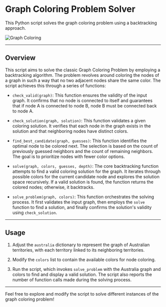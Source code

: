 # Graph Coloring Problem Solver

This Python script solves the graph coloring problem using a backtracking approach.

![Graph Coloring](https://github.com/hajalex/Graph-Coloring-Problem/assets/112249748/212d756d-bfd2-47ba-80e7-39acdb094719)

---

## Overview

This script aims to solve the classic Graph Coloring Problem by employing a backtracking algorithm. The problem revolves around coloring the nodes of a graph in such a way that no two adjacent nodes share the same color. The script achieves this through a series of functions:

- `check_valid(graph)`: This function ensures the validity of the input graph. It confirms that no node is connected to itself and guarantees that if node A is connected to node B, node B must be connected back to node A.

- `check_solution(graph, solution)`: This function validates a given coloring solution. It verifies that each node in the graph exists in the solution and that neighboring nodes have distinct colors.

- `find_best_candidate(graph, guesses)`: This function identifies the optimal node to be colored next. The selection is based on the count of previously guessed neighbors and the count of remaining neighbors. The goal is to prioritize nodes with fewer color options.

- `solve(graph, colors, guesses, depth)`: The core backtracking function attempts to find a valid coloring solution for the graph. It iterates through possible colors for the current candidate node and explores the solution space recursively. If a valid solution is found, the function returns the colored nodes; otherwise, it backtracks.

- `solve_problem(graph, colors)`: This function orchestrates the solving process. It first validates the input graph, then employs the `solve` function to find a solution, and finally confirms the solution's validity using `check_solution`.

---

## Usage

1. Adjust the `australia` dictionary to represent the graph of Australian territories, with each territory linked to its neighboring territories.

2. Modify the `colors` list to contain the available colors for node coloring.

3. Run the script, which invokes `solve_problem` with the Australia graph and colors to find and display a valid solution. The script also reports the number of function calls made during the solving process.

---

Feel free to explore and modify the script to solve different instances of the graph coloring problem!
